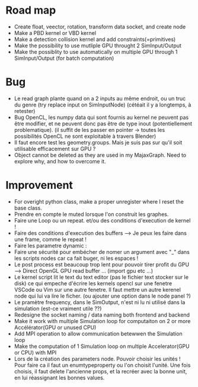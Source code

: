 # Road map
- Create float, veector, rotation, transform data socket, and create node
- Make a PBD kernel or VBD kernel
- Make a detection collision kernel and add constraints(=primitives)
- Make the possibility to use mutliple GPU throught 2 SimInput/Output
- Make the possiblity to use automatically on multiple GPU through 1 SimInput/Output (for batch computation)

# Bug
- Le read graph plante quand on a 2 inputs au même endroit, ou un truc du genre (try replace input on SimInputNode) (cétéait il y a longtemps, à retester)
- Bug OpenCL, les numpy data qui sont fournis au kernel ne peuvent pas être modifier, et ne peuvent donc pas être de type inout (potentiellement problematique). (il suffit de les passer en pointer -> toutes les possibilités OpenCL ne sont exploitable à travers Blender)
- Il faut encore test les geometry.groups. Mais je suis pas sur qu'il soit utilisable efficacement sur GPU ?
- Object cannot be deleted as they are used in my MajaxGraph. Need to explore why, and how to overcome it.

# Improvement
- For overight python class, make a proper unregister where I reset the base class.
- Prendre en compte le muted lorsque l'on construit les graphes.
- Faire une Loop ou un repeat. et/ou des conditions d'execution de kernel !
- Faire des conditions d'execution des buffers --> Je peux les faire dans une frame, comme le repeat !
- Faire les parametre dynamic : 
- Faire une sécurité pour embécher de nomer un argument avec "_" dans les scripts nodes car ca fait buger, ni les espaces !
- Le post process est beaucoup trop lent pour pouvoir tirer profit du GPU --> Direct OpenGL GPU read buffer ... (import gpu etc ...)
- Le kernel script lit le text du text editor (pas le fichier text stocker sur le disk) ce qui empeche d'écrire les kernels opencl sur une fenetre VSCode ou Vim sur une autre fenetre. Il faut mettre un autre kerenel node qui lui va lire le ficher. (ou ajouter une option dans le node panel ?)
- Le pramètre frequency, dans le SimOutput, n'est ni lu ni utilisé dans la simulation (est-ce vraiment utile ??)
- Redesigne the socket naming / data naming both frontend and backend
- Make it work with multiple Simulation loop for computaiton on 2 or more Accélérator(GPU or unused CPU)
- Add MPI operation to allow communication betewwen the Simulation loop
- Make the computation of 1 Simulation loop on multiple Accelerator(GPU or CPU) with MPI
- Lors de la création des parameters node. Pouvoir choisir les unités ! Pour faire ca il faut un enumtypeproperty ou l'on choisit l'unité. Une fois choisis, il faut delete l'ancienne props, et la recréer avec la bonne unit, en lui réassignant les bonnes values.